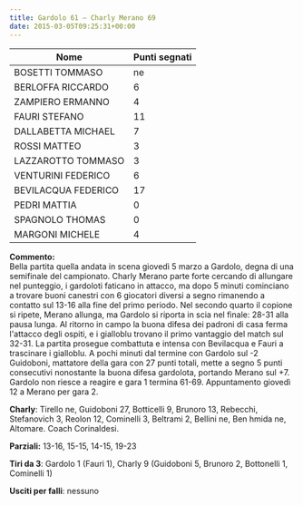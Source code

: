 ```yaml
---
title: Gardolo 61 – Charly Merano 69
date: 2015-03-05T09:25:31+00:00
---
```

| **Nome** | **Punti segnati** |
| -------- | ----------------- |
| BOSETTI TOMMASO | ne |
| BERLOFFA RICCARDO | 6 |
| ZAMPIERO ERMANNO | 4 |
| FAURI STEFANO | 11 |
| DALLABETTA MICHAEL | 7 |
| ROSSI MATTEO | 3 |
| LAZZAROTTO TOMMASO | 3 |
| VENTURINI FEDERICO | 6 |
| BEVILACQUA FEDERICO | 17 |
| PEDRI MATTIA | 0 |
| SPAGNOLO THOMAS | 0 |
| MARGONI MICHELE | 4 |

**Commento:**  
Bella partita quella andata in scena giovedì 5 marzo a Gardolo, degna di una semifinale del campionato. Charly Merano parte forte cercando di allungare nel punteggio, i gardoloti faticano in attacco, ma dopo 5 minuti cominciano a trovare buoni canestri con 6 giocatori diversi a segno rimanendo a contatto sul 13-16 alla fine del primo periodo. Nel secondo quarto il copione si ripete, Merano allunga, ma Gardolo si riporta in scia nel finale: 28-31 alla pausa lunga. Al ritorno in campo la buona difesa dei padroni di casa ferma l'attacco degli ospiti, e i gialloblu trovano il primo vantaggio del match sul 32-31. La partita prosegue combattuta e intensa con Bevilacqua e Fauri a trascinare i gialloblu. A pochi minuti dal termine con Gardolo sul -2 Guidoboni, mattatore della gara con 27 punti totali, mette a segno 5 punti consecutivi nonostante la buona difesa gardolota, portando Merano sul +7. Gardolo non riesce a reagire e gara 1 termina 61-69. Appuntamento giovedì 12 a Merano per gara 2.

**Charly**: Tirello ne, Guidoboni 27, Botticelli 9, Brunoro 13, Rebecchi, Stefanovich 3, Reolon 12, Cominelli 3, Beltrami 2, Bellini ne, Ben hmida ne, Altomare. Coach Corinaldesi.

**Parziali:** 13-16, 15-15, 14-15, 19-23

**Tiri da 3**: Gardolo 1 (Fauri 1), Charly 9 (Guidoboni 5, Brunoro 2, Bottonelli 1, Cominelli 1)

**Usciti per falli**: nessuno